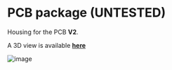 # PCB package (UNTESTED)
Housing for the PCB **V2**.

A 3D view is available **[here](https://a360.co/40YKjf5)**
 
  

![image](https://user-images.githubusercontent.com/17761850/236834838-90717bd4-be9b-4005-993d-1d969f52dca7.jpg)
